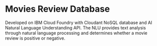 # Movies Review Database

Developed on IBM Cloud Foundry with Cloudant NoSQL database and AI Natural Language Understanding API. The NLU provides text analysis through natural language processing and determines whether a movie review is positive or negative.
